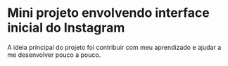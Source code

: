 # Mini projeto envolvendo interface inicial do Instagram
 A ideia principal do projeto foi contribuir com meu aprendizado e ajudar a me desenvolver pouco a pouco.
 

